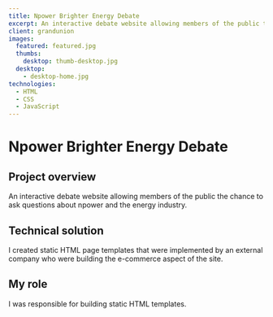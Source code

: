 ```yaml
---
title: Npower Brighter Energy Debate
excerpt: An interactive debate website allowing members of the public the chance to ask questions about npower and the energy industry.
client: grandunion
images:
  featured: featured.jpg
  thumbs:
    desktop: thumb-desktop.jpg
  desktop:
    - desktop-home.jpg
technologies:
  - HTML
  - CSS
  - JavaScript
---
```


# Npower Brighter Energy Debate

## Project overview

An interactive debate website allowing members of the public the chance to ask questions about npower and the energy industry.

## Technical solution

I created static HTML page templates that were implemented by an external company who were building the e-commerce aspect of the site.

## My role

I was responsible for building static HTML templates.
